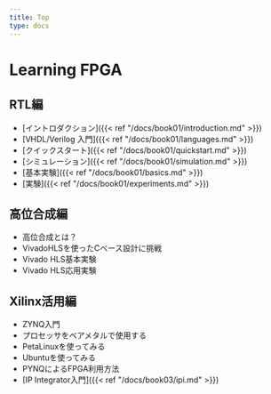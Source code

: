 ```yaml
---
title: Top
type: docs
---
```


# Learning FPGA

## RTL編

- [イントロダクション]({{< ref "/docs/book01/introduction.md" >}})
- [VHDL/Verilog 入門]({{< ref "/docs/book01/languages.md" >}})
- [クイックスタート]({{< ref "/docs/book01/quickstart.md" >}})
- [シミュレーション]({{< ref "/docs/book01/simulation.md" >}})
- [基本実験]({{< ref "/docs/book01/basics.md" >}})
- [実験]({{< ref "/docs/book01/experiments.md" >}})

## 高位合成編

- 高位合成とは？
- VivadoHLSを使ったCベース設計に挑戦
- Vivado HLS基本実験
- Vivado HLS応用実験

## Xilinx活用編

- ZYNQ入門
- プロセッサをベアメタルで使用する
- PetaLinuxを使ってみる
- Ubuntuを使ってみる
- PYNQによるFPGA利用方法
- [IP Integrator入門]({{< ref "/docs/book03/ipi.md" >}})
